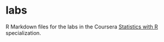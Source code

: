 # labs

R Markdown files for the labs in the Coursera [Statistics with R](https://www.coursera.org/specializations/statistics) specialization.